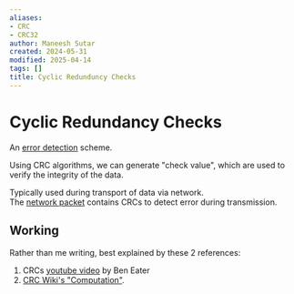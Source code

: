 ```yaml
---
aliases:
- CRC
- CRC32
author: Maneesh Sutar
created: 2024-05-31
modified: 2025-04-14
tags: []
title: Cyclic Redunduncy Checks
---
```


# Cyclic Redundancy Checks

An [error detection](error_detection.md) scheme.

Using CRC algorithms, we can generate "check value", which are used to verify the integrity of the data.

Typically used during transport of data via network.  
The [network packet](https://en.wikipedia.org/wiki/Network_packet) contains CRCs to detect error during transmission.

## Working

Rather than me writing, best explained by these 2 references:

1. CRCs [youtube video](https://youtu.be/izG7qT0EpBw?si=r8NVkftzRnTAa3V7) by Ben Eater
1. [CRC Wiki's "Computation"](https://en.wikipedia.org/wiki/Cyclic_redundancy_check#Computation).
